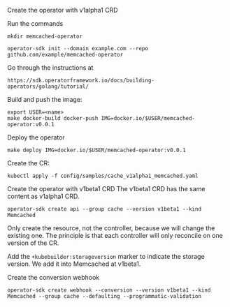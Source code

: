 Create the operator with v1alpha1 CRD

Run the commands

```
mkdir memcached-operator
```

```
operator-sdk init --domain example.com --repo github.com/example/memcached-operator
```

Go through the instructions at 
```
https://sdk.operatorframework.io/docs/building-operators/golang/tutorial/
```

Build and push the image:

```
export USER=<name>
make docker-build docker-push IMG=docker.io/$USER/memcached-operator:v0.0.1
```

Deploy the operator
```
make deploy IMG=docker.io/$USER/memcached-operator:v0.0.1
```

Create the CR:
```
kubectl apply -f config/samples/cache_v1alpha1_memcached.yaml
```

Create the operator with v1beta1 CRD
The v1beta1 CRD has the same content as v1alpha1 CRD.

```
operator-sdk create api --group cache --version v1beta1 --kind Memcached
```

Only create the resource, not the controller, because we will change the existing one.
The principle is that each controller will only reconcile on one version of the CR.

Add the `+kubebuilder:storageversion` marker to indicate the storage version. We add it into
Memcached at v1beta1.

Create the conversion webhook
```
operator-sdk create webhook --conversion --version v1beta1 --kind Memcached --group cache --defaulting --programmatic-validation
```
